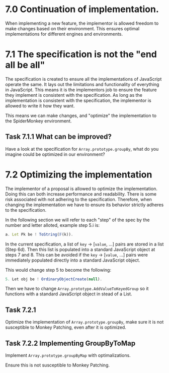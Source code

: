 # 7.0 Continuation of implementation.

When implementing a new feature, the implementor is allowed freedom to make changes based on their environment. This ensures optimal implementations for different engines and environments. 

# **7.1** The specification is not the "end all be all"

The specification is created to ensure all the implementations of JavaScript operate the same. It lays out the limitations and functionality of everything in JavaScript. This means it is the implementors job to ensure the feature they implement is consistent with the specification. As long as the implementation is consistent with the specification, the implementor is allowed to write it how they want.

This means we can make changes, and "optimize" the implementation to the SpiderMonkey environment. 

## **Task 7.1.1** What can be improved?

Have a look at the specification for `Array.prototype.groupBy`, what do you imagine could be optimized in our environment? 


# **7.2** Optimizing the implementation

The implementor of a proposal is allowed to optimize the implementation. Doing this can both increase performance and readability. There is some risk associated with not adhering to the specification. Therefore, when changing the implementation we have to ensure its behavior strictly adheres to the specification.

In the following section we will refer to each "step" of the spec by the number and letter alloted, example step 5.i is:
```js
a. Let Pk be ! ToString(𝔽(k)).
```

In the current specification, a list of `key` -> [`value`, ...] pairs are stored in a list (Step 6d). Then this list is populated into a standard JavaScript object at steps 7 and 8. This can be avoided if the `key` -> [`value`, ...] pairs were immediately populated directly into a standard JavaScript object. 

This would change step 5 to become the following:
```js
5. Let obj be ! OrdinaryObjectCreate(null).
```
Then we have to change `Array.prototype.AddValueToKeyedGroup` so it functions with a standard JavaScript object in stead of a List.


## **Task 7.2.1**

Optimize the implementation of `Array.prototype.groupBy`, make sure it is not susceptible to Monkey Patching, even after it is optimized. 

## **Task 7.2.2** Implementing GroupByToMap

Implement `Array.prototype.groupByMap` with optimalizations. 

Ensure this is not susceptible to Monkey Patching. 